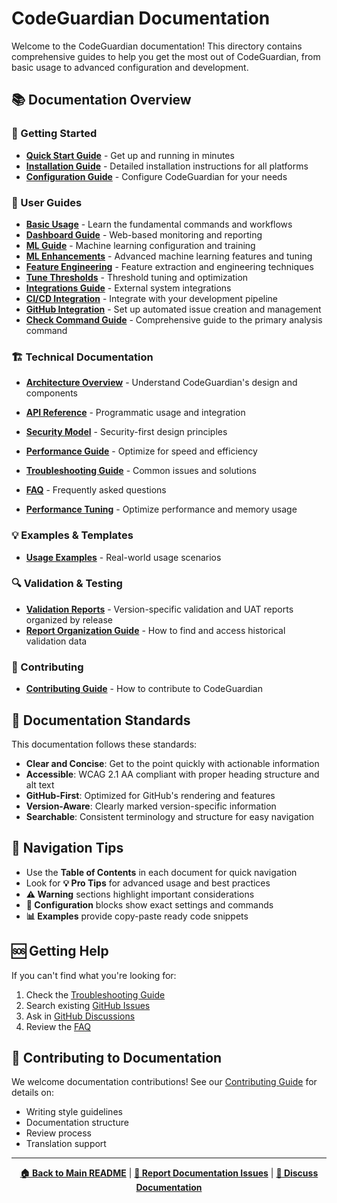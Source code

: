 # CodeGuardian Documentation

Welcome to the CodeGuardian documentation! This directory contains comprehensive guides to help you get the most out of CodeGuardian, from basic usage to advanced configuration and development.

## 📚 Documentation Overview

### 🚀 Getting Started
- **[Quick Start Guide](user-guide/quick-start.md)** - Get up and running in minutes
- **[Installation Guide](user-guide/installation.md)** - Detailed installation instructions for all platforms
- **[Configuration Guide](user-guide/configuration.md)** - Configure CodeGuardian for your needs

### 🔧 User Guides
- **[Basic Usage](user-guide/basic-usage.md)** - Learn the fundamental commands and workflows
- **[Dashboard Guide](user-guide/dashboard.md)** - Web-based monitoring and reporting
- **[ML Guide](user-guide/ml.md)** - Machine learning configuration and training
- **[ML Enhancements](user-guide/ml-enhancements.md)** - Advanced machine learning features and tuning
- **[Feature Engineering](user-guide/feature-engineering.md)** - Feature extraction and engineering techniques
- **[Tune Thresholds](user-guide/tune-thresholds.md)** - Threshold tuning and optimization
- **[Integrations Guide](user-guide/integrations.md)** - External system integrations
- **[CI/CD Integration](user-guide/ci-cd-setup.md)** - Integrate with your development pipeline
- **[GitHub Integration](user-guide/github-integration.md)** - Set up automated issue creation and management
- **[Check Command Guide](user-guide/check.md)** - Comprehensive guide to the primary analysis command

### 🏗️ Technical Documentation
- **[Architecture Overview](architecture/overview.md)** - Understand CodeGuardian's design and components
- **[API Reference](api/index.md)** - Programmatic usage and integration
- **[Security Model](architecture/security.md)** - Security-first design principles
- **[Performance Guide](architecture/performance.md)** - Optimize for speed and efficiency

- **[Troubleshooting Guide](troubleshooting/index.md)** - Common issues and solutions
- **[FAQ](troubleshooting/faq.md)** - Frequently asked questions
- **[Performance Tuning](troubleshooting/performance.md)** - Optimize performance and memory usage

### 💡 Examples & Templates
- **[Usage Examples](examples/index.md)** - Real-world usage scenarios

### 🔍 Validation & Testing
- **[Validation Reports](validation-reports/index.md)** - Version-specific validation and UAT reports organized by release
- **[Report Organization Guide](validation-reports/index.md#report-organization)** - How to find and access historical validation data

### 🤝 Contributing
- **[Contributing Guide](../CONTRIBUTING.md)** - How to contribute to CodeGuardian

## 🎯 Documentation Standards

This documentation follows these standards:

- **Clear and Concise**: Get to the point quickly with actionable information
- **Accessible**: WCAG 2.1 AA compliant with proper heading structure and alt text
- **GitHub-First**: Optimized for GitHub's rendering and features
- **Version-Aware**: Clearly marked version-specific information
- **Searchable**: Consistent terminology and structure for easy navigation

## 📖 Navigation Tips

- Use the **Table of Contents** in each document for quick navigation
- Look for **💡 Pro Tips** for advanced usage and best practices
- **⚠️ Warning** sections highlight important considerations
- **🔧 Configuration** blocks show exact settings and commands
- **📊 Examples** provide copy-paste ready code snippets

## 🆘 Getting Help

If you can't find what you're looking for:

1. Check the [Troubleshooting Guide](troubleshooting/index.md)
2. Search existing [GitHub Issues](https://github.com/d-oit/do-codeguardian/issues)
3. Ask in [GitHub Discussions](https://github.com/d-oit/do-codeguardian/discussions)
4. Review the [FAQ](troubleshooting/faq.md)

## 📝 Contributing to Documentation

We welcome documentation contributions! See our [Contributing Guide](../CONTRIBUTING.md) for details on:

- Writing style guidelines
- Documentation structure
- Review process
- Translation support

---

<div align="center">

**[🏠 Back to Main README](../README.md)** | **[🐛 Report Documentation Issues](https://github.com/d-oit/do-codeguardian/issues/new?labels=documentation)** | **[💬 Discuss Documentation](https://github.com/d-oit/do-codeguardian/discussions/categories/documentation)**

</div>

